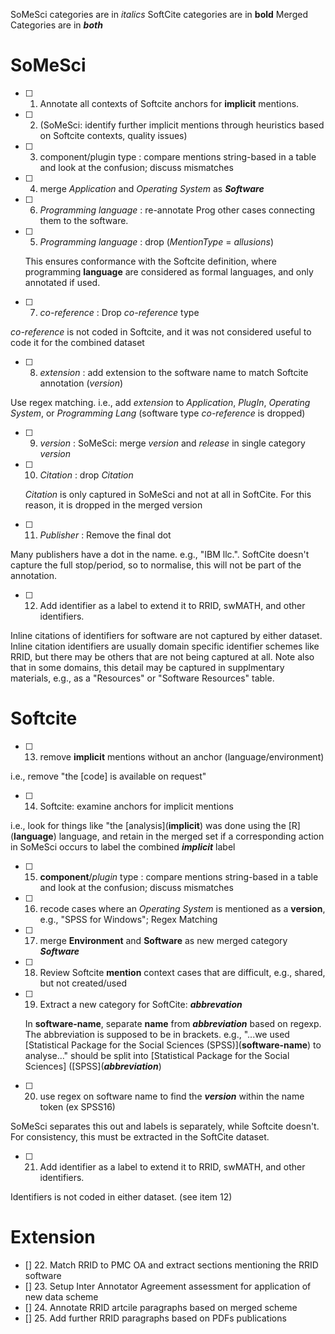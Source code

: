 SoMeSci categories are in _italics_
SoftCite categories are in **bold**
Merged Categories are in _**both**_


# SoMeSci
- [ ] 1. Annotate all contexts of Softcite anchors for **implicit** mentions.
- [ ] 2. (SoMeSci: identify further implicit mentions through heuristics based on Softcite contexts, quality issues)
- [ ] 3. component/plugin type : compare mentions string-based in a table and look at the confusion; discuss mismatches
- [ ] 4. merge _Application_ and _Operating System_ as _**Software**_
- [ ] 6. _Programming language_ : re-annotate Prog other cases connecting them to the software.
- [ ] 5. _Programming language_ : drop (_MentionType_ = _allusions_)

  This ensures conformance with the Softcite definition, where programming **language** are considered as formal languages, and only annotated if used.
- [ ] 7. _co-reference_ : Drop _co-reference_ type

_co-reference_ is not coded in Softcite, and it was not considered useful to code it for the combined dataset
  
- [ ] 8. _extension_ : add extension to the software name to match Softcite annotation (*version*)

 Use regex matching. i.e., add _extension_ to _Application_, _PlugIn_, _Operating System_, or _Programming Lang_ (software type _co-reference_ is dropped)

- [ ] 9. _version_ : SoMeSci: merge _version_ and _release_ in single category _*version*_
- [ ] 10. _Citation_ : drop _Citation_
      
  _Citation_ is only captured in SoMeSci and not at all in SoftCite. For this reason, it is dropped in the merged version

- [ ] 11. _Publisher_ : Remove the final dot

Many publishers have a dot in the name. e.g., "IBM llc.". SoftCite doesn't capture the full stop/period, so to normalise, this will not be part of the annotation.

- [ ] 12. Add identifier as a label to extend it to RRID, swMATH, and other identifiers.

Inline citations of identifiers for software are not captured by either dataset. Inline citation identifiers are usually domain specific identifier schemes like RRID, but there may be others that are not being captured at all. Note also that in some domains, this detail may be captured in supplmentary materials, e.g., as a "Resources" or "Software Resources" table.   


# Softcite
- [ ] 13. remove **implicit** mentions without an anchor (language/environment)

i.e., remove "the [code] is available on request"

- [ ] 14. Softcite: examine anchors for implicit mentions

i.e., look for things like "the \[analysis\](**implicit**) was done using the \[R\](**language**) language, and retain in the merged set if a corresponding action in SoMeSci occurs to label the combined _**implicit**_ label
 
- [ ] 15. **component**/_plugin_ type : compare mentions string-based in a table and look at the confusion; discuss mismatches
- [ ] 16. recode cases where an _Operating System_ is mentioned as a **version**, e.g., "SPSS for Windows"; Regex Matching
- [ ] 17. merge **Environment** and **Software** as new merged category _**Software**_
- [ ] 18. Review Softcite **mention** context cases that are difficult, e.g., shared, but not created/used
- [ ] 19. Extract a new category for SoftCite: _**abbrevation**_

  In **software-name**, separate **name** from _**abbreviation**_ based on regexp. The abbreviation is supposed to be in brackets. e.g., "...we used \[Statistical Package for the Social Sciences (SPSS)\](**software-name**) to analyse..." should be split into \[Statistical Package for the Social Sciences\] (\[SPSS\](_**abbreviation**_)

- [ ] 20. use regex on software name to find the _**version**_ within the name token (ex SPSS16)

SoMeSci separates this out and labels is separately, while Softcite doesn't. For consistency, this must be extracted in the SoftCite dataset.

- [ ] 21. Add identifier as a label to extend it to RRID, swMATH, and other identifiers.

Identifiers is not coded in either dataset. (see item 12)

# Extension
- [] 22. Match RRID to PMC OA and extract sections mentioning the RRID software
- [] 23. Setup Inter Annotator Agreement assessment for application of new data scheme 
- [] 24. Annotate RRID artcile paragraphs based on merged scheme 
- [] 25. Add further RRID paragraphs based on PDFs publications
